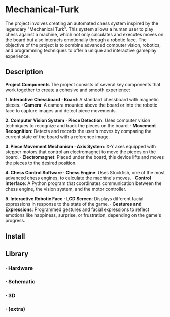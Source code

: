 # Mechanical-Turk
The project involves creating an automated chess system inspired by the legendary "Mechanical Turk". This system allows a human user to play chess against a machine, which not only calculates and executes moves on the board but also interacts emotionally through a robotic face. The objective of the project is to combine advanced computer vision, robotics, and programming techniques to offer a unique and interactive gameplay experience.

## Description

**Project Components**
The project consists of several key components that work together to create a cohesive and smooth experience:

**1. Interactive Chessboard**
**· Board**: A standard chessboard with magnetic pieces.
**· Camera**: A camera mounted above the board or into the robotic face to capture images and detect piece movements.

**2. Computer Vision System**
**· Piece Detection**: Uses computer vision techniques to recognize and track the pieces on the board.
**· Movement Recognition**: Detects and records the user's moves by comparing the current state of the board with a reference image.

**3. Piece Movement Mechanism**
**· Axis System**: X-Y axes equipped with stepper motors that control an electromagnet to move the pieces on the board.
**· Electromagnet**: Placed under the board, this device lifts and moves the pieces to the desired position.

**4. Chess Control Software**
**· Chess Engine**: Uses Stockfish, one of the most advanced chess engines, to calculate the machine's moves.
**· Control Interface**: A Python program that coordinates communication between the chess engine, the vision system, and the motor controller.

**5. Interactive Robotic Face**
**· LCD Screen**: Displays different facial expressions in response to the state of the game.
**· Gestures and Expressions**: Programmed gestures and facial expressions to reflect emotions like happiness, surprise, or frustration, depending on the game's progress.

## Install

## Library

### · Hardware

### · Schematic

### · 3D

### · (extra)

